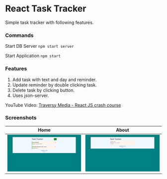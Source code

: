 # React Task Tracker
Simple task tracker with following features.

### Commands
Start DB Server
`npm start server`

Start Application
`npm start`

### Features
1. Add task with text and day and reminder.
2. Update reminder by double clicking task.
3. Delete task by clicking button.
4. Uses json-server.

YouTube Video: [Traversy Media - React JS crash course](https://www.youtube.com/watch?v=w7ejDZ8SWv8&t=3418s&ab_channel=TraversyMedia)

### Screenshots

| Home | About |
| - | - |
| ![Home](/public/screenshots/Home.png) | ![About](/public/screenshots/About.png) |